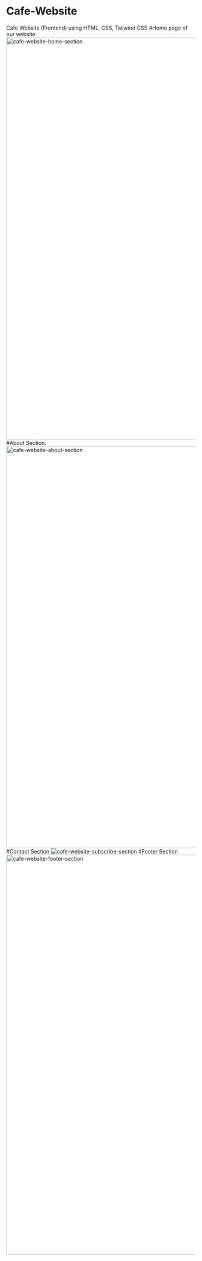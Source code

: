 # Cafe-Website
Cafe Website (Frontend) using HTML, CSS, Tailwind CSS
#Home page of our website.
<img width="1066" alt="cafe-website-home-section" src="https://github.com/Pankaj352/Cafe-Website/assets/100466858/cc69f571-d4a1-4ea9-ad73-31b26b23203a">
#About Section.
<img width="1066" alt="cafe-website-about-section" src="https://github.com/Pankaj352/Cafe-Website/assets/100466858/8956fb1f-b3f8-45c5-9083-c21ccb53474a">
#Contact Section 
<img widt="1067" alt="cafe-website-subscribe-section" src="https://github.com/Pankaj352/Cafe-Website/assets/100466858/323b2b88-9513-40ec-af07-8e8480e840f0">
#Footer Section
<img width="1061" alt="cafe-website-footer-section" src="https://github.com/Pankaj352/Cafe-Website/assets/100466858/c01027cf-3e0a-4c14-8ab7-f2ad28d3c823">
